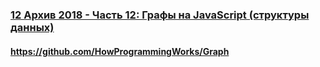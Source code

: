 ### [12 Архив 2018 - Часть 12: Графы на JavaScript (структуры данных)](https://www.youtube.com/watch?v=eD1A7V-Jzow)

#### https://github.com/HowProgrammingWorks/Graph

